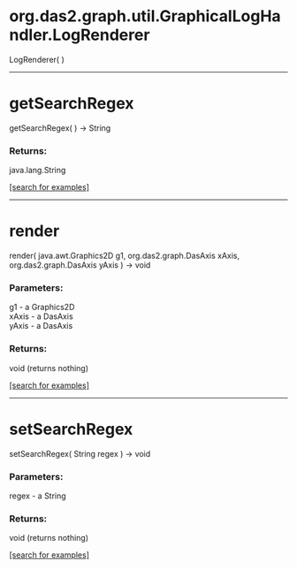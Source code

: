 # org.das2.graph.util.GraphicalLogHandler.LogRenderer
LogRenderer( )


***
<a name="getSearchRegex"></a>
# getSearchRegex
getSearchRegex(  ) &rarr; String



### Returns:
java.lang.String


<a href="https://github.com/autoplot/dev/search?q=getSearchRegex&unscoped_q=getSearchRegex">[search for examples]</a>

***
<a name="render"></a>
# render
render( java.awt.Graphics2D g1, org.das2.graph.DasAxis xAxis, org.das2.graph.DasAxis yAxis ) &rarr; void



### Parameters:
g1 - a Graphics2D
<br>xAxis - a DasAxis
<br>yAxis - a DasAxis

### Returns:
void (returns nothing)


<a href="https://github.com/autoplot/dev/search?q=render&unscoped_q=render">[search for examples]</a>

***
<a name="setSearchRegex"></a>
# setSearchRegex
setSearchRegex( String regex ) &rarr; void



### Parameters:
regex - a String

### Returns:
void (returns nothing)


<a href="https://github.com/autoplot/dev/search?q=setSearchRegex&unscoped_q=setSearchRegex">[search for examples]</a>


